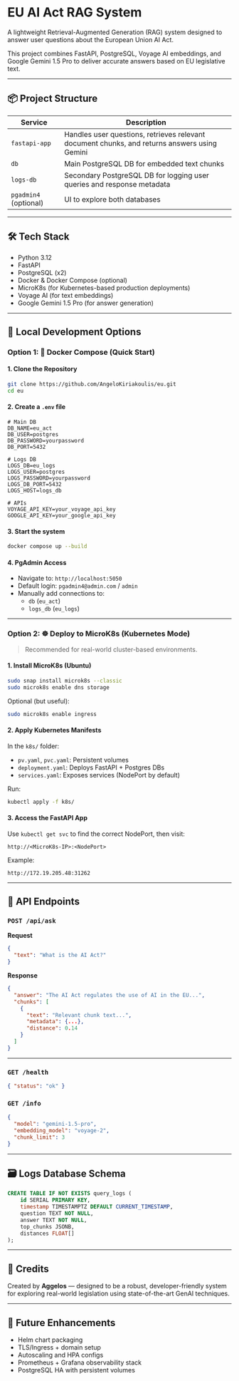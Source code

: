 # EU AI Act RAG System

A lightweight Retrieval-Augmented Generation (RAG) system designed to answer user questions about the European Union AI Act.

This project combines FastAPI, PostgreSQL, Voyage AI embeddings, and Google Gemini 1.5 Pro to deliver accurate answers based on EU legislative text.

---

## 📦 Project Structure

| Service         | Description |
|-----------------|-------------|
| `fastapi-app`   | Handles user questions, retrieves relevant document chunks, and returns answers using Gemini |
| `db`            | Main PostgreSQL DB for embedded text chunks |
| `logs-db`       | Secondary PostgreSQL DB for logging user queries and response metadata |
| `pgadmin4` (optional) | UI to explore both databases |

---

## 🛠️ Tech Stack

- Python 3.12
- FastAPI
- PostgreSQL (x2)
- Docker & Docker Compose (optional)
- MicroK8s (for Kubernetes-based production deployments)
- Voyage AI (for text embeddings)
- Google Gemini 1.5 Pro (for answer generation)

---

## 🚀 Local Development Options

### Option 1: 🐳 Docker Compose (Quick Start)

#### 1. Clone the Repository

```bash
git clone https://github.com/AngeloKiriakoulis/eu.git
cd eu
```

#### 2. Create a `.env` file

```env
# Main DB
DB_NAME=eu_act
DB_USER=postgres
DB_PASSWORD=yourpassword
DB_PORT=5432

# Logs DB
LOGS_DB=eu_logs
LOGS_USER=postgres
LOGS_PASSWORD=yourpassword
LOGS_DB_PORT=5432
LOGS_HOST=logs_db

# APIs
VOYAGE_API_KEY=your_voyage_api_key
GOOGLE_API_KEY=your_google_api_key
```

#### 3. Start the system

```bash
docker compose up --build
```

#### 4. PgAdmin Access

- Navigate to: `http://localhost:5050`
- Default login: `pgadmin4@admin.com` / `admin`
- Manually add connections to:
  - `db` (`eu_act`)
  - `logs_db` (`eu_logs`)

---

### Option 2: ☸️ Deploy to MicroK8s (Kubernetes Mode)

> Recommended for real-world cluster-based environments.

#### 1. Install MicroK8s (Ubuntu)

```bash
sudo snap install microk8s --classic
sudo microk8s enable dns storage
```

Optional (but useful):

```bash
sudo microk8s enable ingress
```

#### 2. Apply Kubernetes Manifests

In the `k8s/` folder:

- `pv.yaml`, `pvc.yaml`: Persistent volumes
- `deployment.yaml`: Deploys FastAPI + Postgres DBs
- `services.yaml`: Exposes services (NodePort by default)

Run:

```bash
kubectl apply -f k8s/
```

#### 3. Access the FastAPI App

Use `kubectl get svc` to find the correct NodePort, then visit:

```text
http://<MicroK8s-IP>:<NodePort>
```

Example:

```
http://172.19.205.48:31262
```

---

## 🔌 API Endpoints

### `POST /api/ask`

**Request**

```json
{
  "text": "What is the AI Act?"
}
```

**Response**

```json
{
  "answer": "The AI Act regulates the use of AI in the EU...",
  "chunks": [
    {
      "text": "Relevant chunk text...",
      "metadata": {...},
      "distance": 0.14
    }
  ]
}
```

---

### `GET /health`

```json
{ "status": "ok" }
```

### `GET /info`

```json
{
  "model": "gemini-1.5-pro",
  "embedding_model": "voyage-2",
  "chunk_limit": 3
}
```

---

## 🗃️ Logs Database Schema

```sql
CREATE TABLE IF NOT EXISTS query_logs (
    id SERIAL PRIMARY KEY,
    timestamp TIMESTAMPTZ DEFAULT CURRENT_TIMESTAMP,
    question TEXT NOT NULL,
    answer TEXT NOT NULL,
    top_chunks JSONB,
    distances FLOAT[]
);
```

---

## 🙌 Credits

Created by **Aggelos** — designed to be a robust, developer-friendly system for exploring real-world legislation using state-of-the-art GenAI techniques.

---

## 🧠 Future Enhancements

- Helm chart packaging
- TLS/Ingress + domain setup
- Autoscaling and HPA configs
- Prometheus + Grafana observability stack
- PostgreSQL HA with persistent volumes

